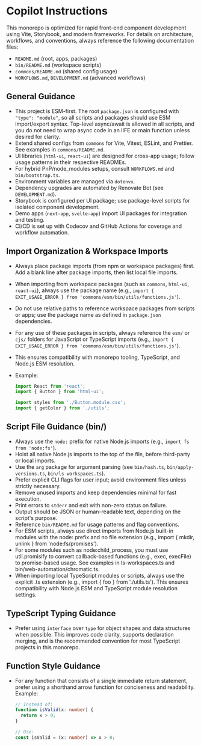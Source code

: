 # Copilot Instructions

This monorepo is optimized for rapid front-end component development using Vite, Storybook, and modern frameworks. For details on architecture, workflows, and conventions, always reference the following documentation files:

- `README.md` (root, apps, packages)
- `bin/README.md` (workspace scripts)
- `commons/README.md` (shared config usage)
- `WORKFLOWS.md`, `DEVELOPMENT.md` (advanced workflows)

## General Guidance

- This project is ESM-first. The root `package.json` is configured with `"type": "module"`, so all scripts and packages should use ESM import/export syntax. Top-level async/await is allowed in all scripts, and you do not need to wrap async code in an IIFE or main function unless desired for clarity.
- Extend shared configs from `commons` for Vite, Vitest, ESLint, and Prettier. See examples in `commons/README.md`.
- UI libraries (`html-ui`, `react-ui`) are designed for cross-app usage; follow usage patterns in their respective READMEs.
- For hybrid PnP/node_modules setups, consult `WORKFLOWS.md` and `bin/bootstrap.ts`.
- Environment variables are managed via `dotenvx`.
- Dependency upgrades are automated by Renovate Bot (see `DEVELOPMENT.md`).
- Storybook is configured per UI package; use package-level scripts for isolated component development.
- Demo apps (`next-app`, `svelte-app`) import UI packages for integration and testing.
- CI/CD is set up with Codecov and GitHub Actions for coverage and workflow automation.

## Import Organization & Workspace Imports

- Always place package imports (from npm or workspace packages) first. Add a blank line after package imports, then list local file imports.
- When importing from workspace packages (such as `commons`, `html-ui`, `react-ui`), always use the package name (e.g., `import { EXIT_USAGE_ERROR } from 'commons/esm/bin/utils/functions.js'`).
- Do not use relative paths to reference workspace packages from scripts or apps; use the package name as defined in `package.json` dependencies.
- For any use of these packages in scripts, always reference the `esm/` or `cjs/` folders for JavaScript or TypeScript imports (e.g., `import { EXIT_USAGE_ERROR } from 'commons/esm/bin/utils/functions.js'`).
- This ensures compatibility with monorepo tooling, TypeScript, and Node.js ESM resolution.
- Example:

  ```ts
  import React from 'react';
  import { Button } from 'html-ui';

  import styles from './Button.module.css';
  import { getColor } from './utils';
  ```

## Script File Guidance (bin/)

- Always use the `node:` prefix for native Node.js imports (e.g., `import fs from 'node:fs'`).
- Hoist all native Node.js imports to the top of the file, before third-party or local imports.
- Use the `arg` package for argument parsing (see `bin/hash.ts`, `bin/apply-versions.ts`, `bin/ls-workspaces.ts`).
- Prefer explicit CLI flags for user input; avoid environment files unless strictly necessary.
- Remove unused imports and keep dependencies minimal for fast execution.
- Print errors to `stderr` and exit with non-zero status on failure.
- Output should be JSON or human-readable text, depending on the script's purpose.
- Reference `bin/README.md` for usage patterns and flag conventions.
- For ESM scripts, always use direct imports from Node.js built-in modules with the node: prefix and no file extension (e.g., import { mkdir, unlink } from 'node:fs/promises').
- For some modules such as node:child_process, you must use util.promisify to convert callback-based functions (e.g., exec, execFile) to promise-based usage. See examples in ls-workspaces.ts and bin/web-automation/chromatic.ts.
- When importing local TypeScript modules or scripts, always use the explicit .ts extension (e.g., import { foo } from './utils.ts'). This ensures compatibility with Node.js ESM and TypeScript module resolution settings.

## TypeScript Typing Guidance

- Prefer using `interface` over `type` for object shapes and data structures when possible. This improves code clarity, supports declaration merging, and is the recommended convention for most TypeScript projects in this monorepo.

## Function Style Guidance

- For any function that consists of a single immediate return statement, prefer using a shorthand arrow function for conciseness and readability. Example:

  ```ts
  // Instead of:
  function isValid(x: number) {
    return x > 0;
  }

  // Use:
  const isValid = (x: number) => x > 0;
  ```
